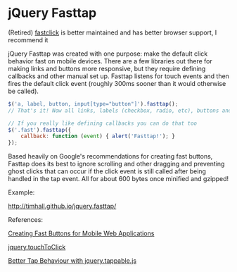 jQuery Fasttap
===

(Retired)
[fastclick](https://github.com/ftlabs/fastclick) is better maintained and has better browser support, I recommend it

jQuery Fasttap was created with one purpose: make the default click behavior fast on mobile devices. There are a few libraries out there for making links and buttons more responsive, but they require defining callbacks and other manual set up. Fasttap listens for touch events and then fires the default click event (roughly 300ms sooner than it would otherwise be called).

```js
$('a, label, button, input[type="button"]').fasttap();
// That's it! Now all links, labels (checkbox, radio, etc), buttons and more are super quick

// If you really like defining callbacks you can do that too
$('.fast').fasttap({
    callback: function (event) { alert('Fasttap!'); }
});
```

Based heavily on Google's recommendations for creating fast buttons, Fasttap does its best to ignore scrolling and other dragging and preventing ghost clicks that can occur if the click event is still called after being handled in the tap event. All for about 600 bytes once minified and gzipped!

Example:

http://timhall.github.io/jquery.fasttap/

References:

[Creating Fast Buttons for Mobile Web Applications](https://developers.google.com/mobile/articles/fast_buttons)

[jquery.touchToClick](https://github.com/cargomedia/jquery.touchToClick)

[Better Tap Behaviour with jquery.tappable.js](http://aanandprasad.com/articles/jquery-tappable/)
